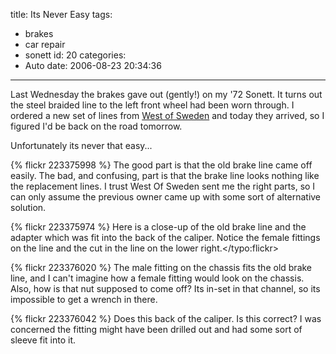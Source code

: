 title: Its Never Easy
tags:
  - brakes
  - car repair
  - sonett
id: 20
categories:
  - Auto
date: 2006-08-23 20:34:36
---

Last Wednesday the brakes gave out (gently!) on my '72 Sonett. It turns out the steel braided line to the left front wheel had been worn through. I ordered a new set of lines from [West of Sweden](http://www.wmsbrg.com/sweden/) and today they arrived, so I figured I'd be back on the road tomorrow.

Unfortunately its never that easy...

{% flickr 223375998 %} The good part is that the old brake line came off easily. The bad, and confusing, part is that the brake line looks nothing like the replacement lines. I trust West Of Sweden sent me the right parts, so I can only assume the previous owner came up with some sort of alternative solution.

{% flickr 223375974 %} Here is a close-up of the old brake line and the adapter which was fit into the back of the caliper. Notice the female fittings on the line and the cut in the line on the lower right.</typo:flickr>

{% flickr 223376020 %} The male fitting on the chassis fits the old brake line, and I can't imagine how a female fitting would look on the chassis. Also, how is that nut supposed to come off? Its in-set in that channel, so its impossible to get a wrench in there.

{% flickr 223376042 %} Does this back of the caliper. Is this correct? I was concerned the fitting might have been drilled out and had some sort of sleeve fit into it.
